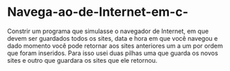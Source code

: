 # Navega-ao-de-Internet-em-c-
Constrir um programa que simulasse o navegador de Internet, em que devem ser guardados todos os sites, data e hora em que você navegou e dado momento você pode retornar aos sites anteriores um a um por ordem que foram inseridos. Para isso usei duas pilhas uma que guarda os novos sites e outro que guardara os sites que ele retornou.
